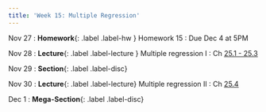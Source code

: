 ```yaml
---
title: 'Week 15: Multiple Regression'
---
```


Nov 27
: **Homework**{: .label .label-hw } Homework 15
    : Due Dec 4 at 5PM

Nov 28
: **Lecture**{: .label .label-lecture } Multiple regression I
    : Ch [25.1 - 25.3](http://prob140.org/textbook/content/Chapter_25/00_Multiple_Regression.html#)

Nov 29
: **Section**{: .label .label-disc}

Nov 30
: **Lecture**{: .label .label-lecture} Multiple regression II
    : Ch [25.4](http://prob140.org/textbook/content/Chapter_25/04_Multiple_Regression.html)

Dec 1
: **Mega-Section**{: .label .label-disc}